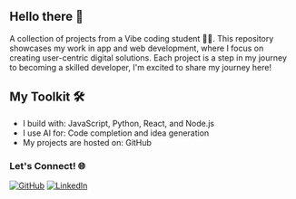 ## Hello there 👋

A collection of projects from a Vibe coding student 👨‍💻. 
This repository showcases my work in app and web development, where I focus on creating user-centric digital solutions. 
Each project is a step in my journey to becoming a skilled developer, I'm excited to share my journey here!
## My Toolkit 🛠️

- I build with: JavaScript, Python, React, and Node.js
- I use AI for: Code completion and idea generation
- My projects are hosted on: GitHub
### Let's Connect! 🌐

[![GitHub](https://img.shields.io/badge/-GitHub-181717?style=flat&logo=github&logoColor=white)]([https://github.com/your-username](https://github.com/tesfa12/tesfa12))
[![LinkedIn](https://img.shields.io/badge/-LinkedIn-0A66C2?style=flat&logo=linkedin&logoColor=white)](https://www.linkedin.com/in/your-profile)
